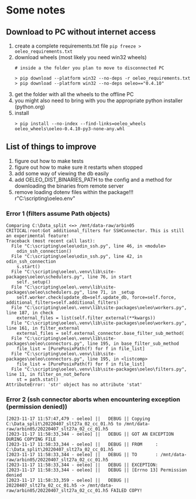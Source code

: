 # Some notes

## Download to PC without internet access

1. create a complete requirements.txt file
    ```pip freeze > oeleo_requirements.txt```
2. download wheels (most likely you need win32 wheels)
   ```
   # inside a the folder you plan to move to disconnected PC
   
   > pip download --platform win32 --no-deps -r oeleo_requirements.txt 
   > pip download --platform win32 --no-deps oeleo=="0.4.10"
   ```
3. get the folder with all the wheels to the offline PC
4. you might also need to bring with you the appropriate python installer (python.org)
5. install
   ```
   > pip install --no-index --find-links=oeleo_wheels oeleo_wheels\oeleo-0.4.10-py3-none-any.whl
   ```
   
## List of things to improve

1. figure out how to make tests
2. figure out how to make sure it restarts when stopped
3. add some way of viewing the db easily
4. add OELEO_DIST_BINARIES_PATH to the config and a method for downloading the binaries from remote server
5. remove loading dotenv files within the package!!!
   r"C:\scripting\oeleo\.env"

### Error 1 (filters assume Path objects)

```text
Comparing C:\Data_split <=> /mnt/data-raw/arbin05
CRITICAL:root:Got additional_filters for SSHConnector. This is still an experimental feature!
Traceback (most recent call last):
  File "C:\scripting\oeleo\odin_ssh.py", line 46, in <module>
    odin_ssh_connection()
  File "C:\scripting\oeleo\odin_ssh.py", line 42, in odin_ssh_connection
    s.start()
  File "C:\scripting\oeleo\.venv\lib\site-packages\oeleo\schedulers.py", line 76, in start
    self._setup()
  File "C:\scripting\oeleo\.venv\lib\site-packages\oeleo\schedulers.py", line 71, in _setup
    self.worker.check(update_db=self.update_db, force=self.force, additional_filters=self.additional_filters)
  File "C:\scripting\oeleo\.venv\lib\site-packages\oeleo\workers.py", line 187, in check
    external_files = list(self.filter_external(**kwargs))
  File "C:\scripting\oeleo\.venv\lib\site-packages\oeleo\workers.py", line 161, in filter_external
    external_files = self.external_connector.base_filter_sub_method(
  File "C:\scripting\oeleo\.venv\lib\site-packages\oeleo\connectors.py", line 195, in base_filter_sub_method
    file_list = [PurePosixPath(f) for f in file_list]
  File "C:\scripting\oeleo\.venv\lib\site-packages\oeleo\connectors.py", line 195, in <listcomp>
    file_list = [PurePosixPath(f) for f in file_list]
  File "C:\scripting\oeleo\.venv\lib\site-packages\oeleo\filters.py", line 11, in filter_on_not_before
    st = path.stat()
AttributeError: 'str' object has no attribute 'stat'
```

### Error 2 (ssh connector aborts when encountering exception (permission denied))

```text
[2023-11-17 11:57:47,479 - oeleo] ||   DEBUG || Copying C:\Data_split\20220407_slt27a_02_cc_01.h5 to /mnt/data-raw/arbin05/20220407_slt27a_02_cc_01.h5
[2023-11-17 11:58:33,344 - oeleo] ||   DEBUG || GOT AN EXCEPTION DURING COPYING FILE
[2023-11-17 11:58:33,344 - oeleo] ||   DEBUG || FROM     : C:\Data_split\20220407_slt27a_02_cc_01.h5
[2023-11-17 11:58:33,344 - oeleo] ||   DEBUG || TO       : /mnt/data-raw/arbin05/20220407_slt27a_02_cc_01.h5
[2023-11-17 11:58:33,344 - oeleo] ||   DEBUG || EXCEPTION:
[2023-11-17 11:58:33,344 - oeleo] ||   DEBUG || [Errno 13] Permission denied
[2023-11-17 11:58:33,359 - oeleo] ||   DEBUG || 20220407_slt27a_02_cc_01.h5 -> /mnt/data-raw/arbin05/20220407_slt27a_02_cc_01.h5 FAILED COPY!
```